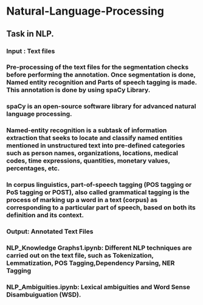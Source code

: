 # Natural-Language-Processing

## Task in NLP.
### Input : Text files
### Pre-processing of the text files for the segmentation checks before performing the annotation. Once segmentation is done, Named entity recognition and Parts of speech tagging is made. This annotation is done by using spaCy Library.
### spaCy is an open-source software library for advanced natural language processing.

### Named-entity recognition is a subtask of information extraction that seeks to locate and classify named entities mentioned in unstructured text into pre-defined categories such as person names, organizations, locations, medical codes, time expressions, quantities, monetary values, percentages, etc.

### In corpus linguistics, part-of-speech tagging (POS tagging or PoS tagging or POST), also called grammatical tagging is the process of marking up a word in a text (corpus) as corresponding to a particular part of speech, based on both its definition and its context.

### Output: Annotated Text Files

### NLP_Knowledge Graphs1.ipynb: Different NLP techniques are carried out on the text file, such as Tokenization, Lemmatization, POS Tagging,Dependency Parsing, NER Tagging

### NLP_Ambiguities.ipynb: Lexical ambiguities and Word Sense Disambuiguation (WSD).
